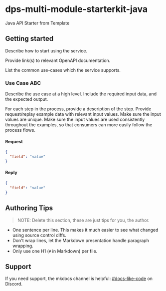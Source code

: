 # dps-multi-module-starterkit-java

Java API Starter from Template

## Getting started

Describe how to start using the service.

Provide link(s) to relevant OpenAPI documentation.

List the common use-cases which the service supports.

### Use Case ABC

Describe the use case at a high level.
Include the required input data, and the expected output.

For each step in the process, provide a description of the step.
Provide request/replay example data with relevant input values.
Make sure the input values are unique.
Make sure the input values are used consistently throughout the examples, so that consumers can more easily follow the process flows.

#### Request

```json
{
  "field": "value"
}
```

#### Reply

```json
{
  "field": "value"
}
```

## Authoring Tips

> NOTE: Delete this section, these are just tips for you, the author.

* One sentence per line.
  This makes it much easier to see what changed using source control diffs.
* Don't wrap lines, let the Markdown presentation handle paragraph wrapping.
* Only use one H1 (`#` in Markdown) per file.

## Support

If you need support, the mkdocs channel is helpful: [#docs-like-code](https://discord.com/channels/687207715902193673/714754240933003266) on Discord.
